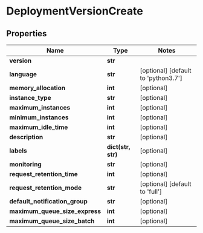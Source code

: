 # DeploymentVersionCreate

## Properties
Name | Type | Notes
------------ | ------------- | -------------
**version** | **str** | 
**language** | **str** | [optional] [default to 'python3.7']
**memory_allocation** | **int** | [optional] 
**instance_type** | **str** | [optional] 
**maximum_instances** | **int** | [optional] 
**minimum_instances** | **int** | [optional] 
**maximum_idle_time** | **int** | [optional] 
**description** | **str** | [optional] 
**labels** | **dict(str, str)** | [optional] 
**monitoring** | **str** | [optional] 
**request_retention_time** | **int** | [optional] 
**request_retention_mode** | **str** | [optional] [default to 'full']
**default_notification_group** | **str** | [optional] 
**maximum_queue_size_express** | **int** | [optional] 
**maximum_queue_size_batch** | **int** | [optional] 


